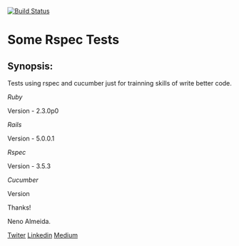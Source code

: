 [![Build Status](https://travis-ci.org/nenoalmeida/some-rspec-tests.svg?branch=master)](https://travis-ci.org/nenoalmeida/some-rspec-tests)

# Some Rspec Tests

## Synopsis:

Tests using rspec and cucumber just for trainning skills of write better code. 

*Ruby*

Version - 2.3.0p0 

*Rails*

Version - 5.0.0.1

*Rspec*

Version - 3.5.3

*Cucumber*

Version

Thanks!

Neno Almeida.

[Twiter](https://twitter.com/neniisky)
[Linkedin](https://br.linkedin.com/in/nenoalmeida)
[Medium](https://medium.com/@nenoalmeida)